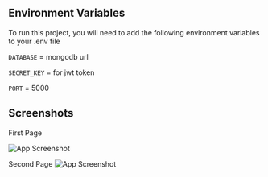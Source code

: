 
## Environment Variables

To run this project, you will need to add the following environment variables to your .env file

`DATABASE` = mongodb url

`SECRET_KEY` = for jwt token

`PORT` = 5000
## Screenshots
First Page

![App Screenshot](https://firebasestorage.googleapis.com/v0/b/upload-dae22.appspot.com/o/intership%2Fhome.png?alt=media&token=b4a6f504-c8a6-4e4d-aead-94ed0d966e9d)

Second Page
![App Screenshot](https://firebasestorage.googleapis.com/v0/b/upload-dae22.appspot.com/o/intership%2F2nd%20page.png?alt=media&token=469cb889-f122-4280-af78-cc64686d180b)

